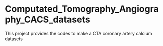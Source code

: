 # Computated_Tomography_Angiography_CACS_datasets
This project provides the codes to make a CTA coronary artery calcium datasets
